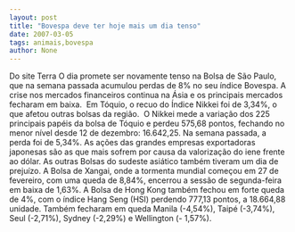```yaml
---
layout: post
title: "Bovespa deve ter hoje mais um dia tenso"
date: 2007-03-05
tags: animais,bovespa
author: None
---
```

Do site Terra 
O dia promete ser novamente tenso na Bolsa de São Paulo, que na semana passada acumulou perdas de 8% no seu índice Bovespa. A crise nos mercados financeiros continua na Ásia e os principais mercados fecharam em baixa.&nbsp; 
Em Tóquio, o recuo do Índice Nikkei foi de&nbsp;3,34%, o que afetou outras bolsas da região.&nbsp; O Nikkei mede a variação dos 225 principais papéis da bolsa de Tóquio e&nbsp;perdeu 575,68 pontos, fechando no menor nível desde 12 de dezembro:&nbsp;16.642,25. Na semana passada, a perda&nbsp;foi de 5,34%. 
As ações das grandes empresas exportadoras japonesas são as que mais sofrem por causa da valorização do iene frente ao dólar. 
As outras Bolsas do sudeste asiático também tiveram um dia de prejuízo. A Bolsa de Xangai, onde a tormenta mundial começou em 27 de fevereiro, com uma queda de 8,84%, encerrou a sessão de segunda-feira em baixa de 1,63%. A Bolsa de Hong Kong também fechou em forte queda de 4%, com o índice Hang Seng (HSI) perdendo 777,13 pontos, a 18.664,88 unidade. Também fecharam em queda Manila (-4,54%), Taipé (-3,74%), Seul (-2,71%), Sydney (-2,29%) e Wellington (- 1,57%). 